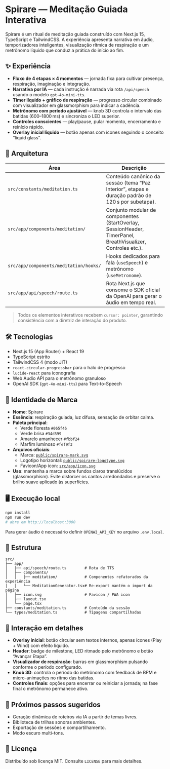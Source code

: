 # Spirare — Meditação Guiada Interativa

Spirare é um ritual de meditação guiada construído com Next.js 15, TypeScript e TailwindCSS. A experiência apresenta narrativa em áudio, temporizadores inteligentes, visualização rítmica de respiração e um metrônomo líquido que conduz a prática do início ao fim.

## ✨ Experiência

- **Fluxo de 4 etapas × 4 momentos** — jornada fixa para cultivar presença, respiração, imaginação e integração.
- **Narrativa por IA** — cada instrução é narrada via rota `/api/speech` usando o modelo `gpt-4o-mini-tts`.
- **Timer líquido + gráfico de respiração** — progresso circular combinado com visualizador em glassmorphism para indicar a cadência.
- **Metrônomo com período ajustável** — knob 3D controla o intervalo das batidas (600–1800 ms) e sincroniza o LED superior.
- **Controles conscientes** — play/pause, pular momento, encerramento e reinício rápido.
- **Overlay inicial líquido** — botão apenas com ícones seguindo o conceito “liquid glass”.

## 🧱 Arquitetura

| Área                                   | Descrição                                                                                                    |
| -------------------------------------- | ------------------------------------------------------------------------------------------------------------ |
| `src/constants/meditation.ts`          | Conteúdo canônico da sessão (tema “Paz Interior”, etapas e duração padrão de 120 s por subetapa).            |
| `src/app/components/meditation/`       | Conjunto modular de componentes (StartOverlay, SessionHeader, TimerPanel, BreathVisualizer, Controles etc.). |
| `src/app/components/meditation/hooks/` | Hooks dedicados para fala (`useSpeech`) e metrônomo (`useMetronome`).                                        |
| `src/app/api/speech/route.ts`          | Rota Next.js que consome o SDK oficial da OpenAI para gerar o áudio em tempo real.                           |

> Todos os elementos interativos recebem `cursor: pointer`, garantindo consistência com a diretriz de interação do produto.

## 🛠️ Tecnologias

- Next.js 15 (App Router) + React 19
- TypeScript estrito
- TailwindCSS 4 (modo JIT)
- `react-circular-progressbar` para o halo de progresso
- `lucide-react` para iconografia
- Web Audio API para o metrônomo granuloso
- OpenAI SDK (`gpt-4o-mini-tts`) para Text-to-Speech

## 🎨 Identidade de Marca

- **Nome**: Spirare
- **Essência**: respiração guiada, luz difusa, sensação de orbitar calma.
- **Paleta principal**:
  - Verde floresta `#065f46`
  - Verde brisa `#34d399`
  - Amarelo amanhecer `#fbbf24`
  - Marfim luminoso `#fef9f3`
- **Arquivos oficiais**:
  - Marca: [`public/spirare-mark.svg`](public/spirare-mark.svg)
  - Logotipo horizontal: [`public/spirare-logotype.svg`](public/spirare-logotype.svg)
  - Favicon/App icon: [`src/app/icon.svg`](src/app/icon.svg)
- **Uso**: mantenha a marca sobre fundos claros translúcidos (glassmorphism). Evite distorcer os cantos arredondados e preserve o brilho suave aplicado às superfícies.

## 🖥️ Execução local

```bash
npm install
npm run dev
# abre em http://localhost:3000
```

Para gerar áudio é necessário definir `OPENAI_API_KEY` no arquivo `.env.local`.

## 🧭 Estrutura

```
src/
├── app/
│   ├── api/speech/route.ts        # Rota de TTS
│   ├── components/
│   │   ├── meditation/            # Componentes refatorados da experiência
│   │   └── MeditationGenerator.tsx# Re-export mantém o import da página
│   ├── icon.svg                   # Favicon / PWA icon
│   ├── layout.tsx
│   └── page.tsx
├── constants/meditation.ts        # Conteúdo da sessão
└── types/meditation.ts            # Tipagens compartilhadas
```

## 🧩 Interação em detalhes

- **Overlay inicial**: botão circular sem textos internos, apenas ícones (Play + Wind) com efeito líquido.
- **Header**: badge de milestone, LED ritmado pelo metrônomo e botão “Avançar Etapa”.
- **Visualizador de respiração**: barras em glassmorphism pulsando conforme o período configurado.
- **Knob 3D**: controla o período do metrônomo com feedback de BPM e micro-animações no ritmo das batidas.
- **Controles finais**: opções para encerrar ou reiniciar a jornada; na fase final o metrônomo permanece ativo.

## 🔭 Próximos passos sugeridos

- Geração dinâmica de roteiros via IA a partir de temas livres.
- Biblioteca de trilhas sonoras ambientes.
- Exportação de sessões e compartilhamento.
- Modo escuro multi-tons.

## 📄 Licença

Distribuído sob licença MIT. Consulte `LICENSE` para mais detalhes.
